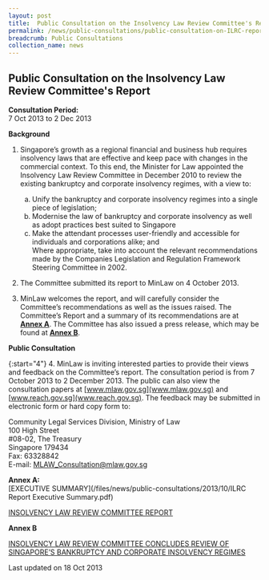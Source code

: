 ```yaml
---
layout: post
title:  Public Consultation on the Insolvency Law Review Committee's Report
permalink: /news/public-consultations/public-consultation-on-ILRC-report
breadcrumb: Public Consultations
collection_name: news
---
```


Public Consultation on the Insolvency Law Review Committee's Report
---

**Consultation Period:**  
7 Oct 2013 to 2 Dec 2013

**Background**


1. Singapore’s growth as a regional financial and business hub requires insolvency laws that are effective and keep pace with changes in the commercial context.  To this end, the Minister for Law appointed the Insolvency Law Review Committee in December 2010 to review the existing bankruptcy and corporate insolvency regimes, with a view to:
    <ol style="list-style-type:lower-alpha">
        <li>Unify the bankruptcy and corporate insolvency regimes into a single piece of legislation;</li>
        <li>Modernise the law of bankruptcy and corporate insolvency as well as adopt practices best suited to Singapore
        </li>
        <li> Make the attendant processes user-friendly and accessible for individuals and corporations alike; and</li
        <li>Where appropriate, take into account the relevant recommendations made by the Companies Legislation and Regulation Framework Steering Committee in 2002.
        </li>
    </ol>

2. The Committee submitted its report to MinLaw on 4 October 2013. 

3. MinLaw welcomes the report, and will carefully consider the Committee’s recommendations as well as the issues raised.  The Committee’s Report and a summary of its recommendations are at **<u>Annex A</u>**.  The Committee has also issued a press release, which may be found at **<u>Annex B</u>**.

**Public Consultation**

{:start="4"}
4.  MinLaw is inviting interested parties to provide their views and feedback on the Committee’s report.  The consultation period is from 7 October 2013 to 2 December 2013.  The public can also view the consultation papers at [www.mlaw.gov.sg](www.mlaw.gov.sg) and [www.reach.gov.sg](www.reach.gov.sg). The feedback may be submitted in electronic form or hard copy form to:

<p class="address-centered">
    Community Legal Services Division, Ministry of Law<br>
    100 High Street<br>
    #08-02, The Treasury<br>
    Singapore 179434<br>
    Fax: 63328842<br>
    E-mail: <a href="mailto:MLAW_Consultation@mlaw.gov.sg">MLAW_Consultation@mlaw.gov.sg</a>
</p>

**Annex A:**    
[EXECUTIVE SUMMARY](/files/news/public-consultations/2013/10/ILRC Report Executive Summary.pdf) 

[INSOLVENCY LAW REVIEW COMMITTEE REPORT](/files/news/public-consultations/2013/10/RevisedReportoftheInsolvencyLawReviewCommittee.pdf)  

**Annex B**

[INSOLVENCY LAW REVIEW COMMITTEE CONCLUDES REVIEW OF SINGAPORE’S BANKRUPTCY AND CORPORATE INSOLVENCY REGIMES](#)

<p class="right-side-updated">Last updated on 18 Oct 2013</p>
